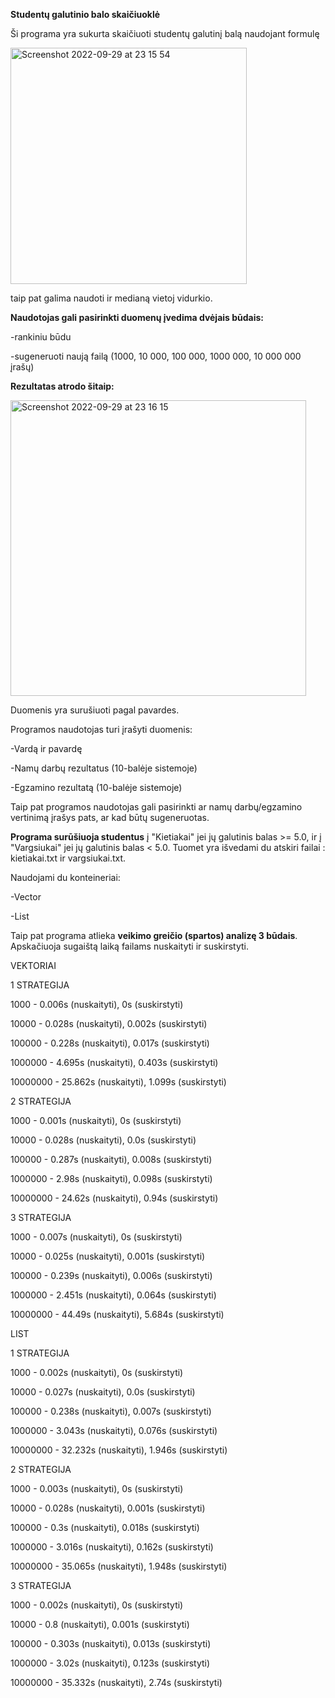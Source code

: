 **Studentų galutinio balo skaičiuoklė**

Ši programa yra sukurta skaičiuoti studentų galutinį balą naudojant formulę

<img width="378" alt="Screenshot 2022-09-29 at 23 15 54" src="https://user-images.githubusercontent.com/113093671/193133329-ea2db47d-80bd-4c3c-97f2-0d676d135a3d.png">


taip pat galima naudoti ir medianą vietoj vidurkio.

**Naudotojas gali pasirinkti duomenų įvedima dvėjais būdais:**

-rankiniu būdu

-sugeneruoti naują failą (1000, 10 000, 100 000, 1000 000, 10 000 000 įrašų)

**Rezultatas atrodo šitaip:**

<img width="473" alt="Screenshot 2022-09-29 at 23 16 15" src="https://user-images.githubusercontent.com/113093671/193133426-d861005c-bb6d-4ce1-81fd-57ee26cd497a.png">

Duomenis yra surušiuoti pagal pavardes.

Programos naudotojas turi įrašyti duomenis:

-Vardą ir pavardę

-Namų darbų rezultatus (10-balėje sistemoje)

-Egzamino rezultatą (10-balėje sistemoje)

Taip pat programos naudotojas gali pasirinkti ar namų darbų/egzamino vertinimą įrašys pats, ar kad būtų sugeneruotas.

**Programa surūšiuoja studentus** į "Kietiakai" jei jų galutinis balas >= 5.0, ir į "Vargsiukai" jei jų galutinis balas < 5.0. Tuomet yra išvedami du atskiri failai : kietiakai.txt ir vargsiukai.txt.

Naudojami du konteineriai:

-Vector

-List

Taip pat programa atlieka **veikimo greičio (spartos) analizę 3 būdais**. Apskačiuoja sugaištą laiką failams  nuskaityti ir suskirstyti.

VEKTORIAI

1 STRATEGIJA

1000 - 0.006s (nuskaityti), 0s (suskirstyti)

10000 - 0.028s (nuskaityti), 0.002s (suskirstyti)

100000 -  0.228s (nuskaityti), 0.017s (suskirstyti)

1000000 -  4.695s (nuskaityti), 0.403s (suskirstyti)

10000000 -  25.862s (nuskaityti), 1.099s (suskirstyti)

2 STRATEGIJA

1000 - 0.001s (nuskaityti), 0s (suskirstyti)

10000 - 0.028s (nuskaityti), 0.0s (suskirstyti)

100000 -  0.287s (nuskaityti), 0.008s (suskirstyti)

1000000 -  2.98s (nuskaityti), 0.098s (suskirstyti)

10000000 -  24.62s (nuskaityti), 0.94s (suskirstyti)

3 STRATEGIJA

1000 - 0.007s (nuskaityti), 0s (suskirstyti)

10000 - 0.025s (nuskaityti), 0.001s (suskirstyti)

100000 -  0.239s (nuskaityti), 0.006s (suskirstyti)

1000000 -  2.451s (nuskaityti), 0.064s (suskirstyti)

10000000 -  44.49s (nuskaityti), 5.684s (suskirstyti)

LIST

1 STRATEGIJA

1000 - 0.002s (nuskaityti), 0s (suskirstyti)

10000 - 0.027s (nuskaityti), 0.0s (suskirstyti)

100000 -  0.238s (nuskaityti), 0.007s (suskirstyti)

1000000 -  3.043s (nuskaityti), 0.076s (suskirstyti)

10000000 -  32.232s (nuskaityti), 1.946s (suskirstyti)

2 STRATEGIJA

1000 - 0.003s (nuskaityti), 0s (suskirstyti)

10000 - 0.028s (nuskaityti), 0.001s (suskirstyti)

100000 -  0.3s (nuskaityti), 0.018s (suskirstyti)

1000000 -  3.016s (nuskaityti), 0.162s (suskirstyti)

10000000 -  35.065s (nuskaityti), 1.948s (suskirstyti)

3 STRATEGIJA

1000 - 0.002s (nuskaityti), 0s (suskirstyti)

10000 - 0.8 (nuskaityti), 0.001s (suskirstyti)

100000 -  0.303s (nuskaityti), 0.013s (suskirstyti)

1000000 -  3.02s (nuskaityti), 0.123s (suskirstyti)

10000000 -  35.332s (nuskaityti), 2.74s (suskirstyti)

